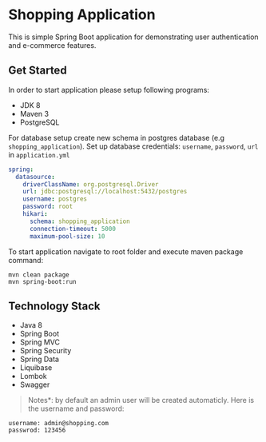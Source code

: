 # Shopping Application

This is simple Spring Boot application for demonstrating user authentication and e-commerce features.

## Get Started
In order to start application please setup following programs:

- JDK 8
- Maven 3
- PostgreSQL

For database setup create new schema in postgres database (e.g `shopping_application`).
Set up database credentials: `username`, `password`, `url` in `application.yml`
```yaml
spring:
  datasource:
    driverClassName: org.postgresql.Driver
    url: jdbc:postgresql://localhost:5432/postgres
    username: postgres
    password: root
    hikari:
      schema: shopping_application
      connection-timeout: 5000
      maximum-pool-size: 10
```

To start application navigate to root folder and execute maven package command:
```
mvn clean package
mvn spring-boot:run
```

## Technology Stack
 - Java 8
 - Spring Boot
 - Spring MVC
 - Spring Security
 - Spring Data
 - Liquibase
 - Lombok
 - Swagger
 
 
> Notes*: by default an admin user will be created automaticly. Here is the username and password:

```
username: admin@shopping.com
passwrod: 123456 
```
